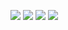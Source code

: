 ![](./screen-caps/01Login.jpg)
![](./screen-caps/02Home.jpg)
![](./screen-caps/03Chats.jpg)
![](./screen-caps/04CreateChat.jpg)

